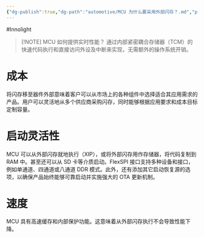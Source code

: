 ```yaml
---
{"dg-publish":true,"dg-path":"automotive/MCU 为什么要采用外部闪存？.md","permalink":"/automotive/MCU 为什么要采用外部闪存？/","created":"2025-06-10T10:05:23.000+08:00","updated":"2025-06-28T22:03:40.000+08:00"}
---
```


#Innolight

> [!NOTE] MCU 如何提供实时性能？
> 通过内部紧密耦合存储器（TCM）的快速代码执行和直接访问外设及中断来实现，无需额外的操作系统开销。

# 成本

将闪存移至器件外部意味着客户可以从市场上的各种组件中选择适合其应用需求的产品。用户可以灵活地从多个供应商采购闪存，同时能够根据应用要求和成本目标定制容量。

# 启动灵活性

MCU 可以从外部闪存就地执行（XIP），或将外部闪存用作存储器，将代码复制到 RAM 中。甚至还可以从 SD 卡等介质启动。FlexSPI 接口支持多种设备和接口，例如单通道、四通道或八通道 DDR 模式。此外，还有添加其它启动恢复源的选项，以确保产品始终能够可靠启动并实施强大的 OTA 更新机制。

# 速度

MCU 具有高速缓存和内部保护功能。这意味着从外部闪存执行不会导致性能下降。
